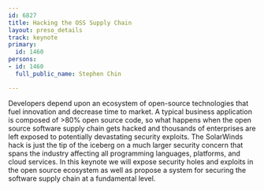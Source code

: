 ```yaml
---
id: 6827
title: Hacking the OSS Supply Chain
layout: preso_details
track: keynote
primary:
  id: 1460
persons:
- id: 1460
  full_public_name: Stephen Chin

---
```

Developers depend upon an ecosystem of open-source technologies that fuel innovation and decrease time to market. A typical business application is composed of >80% open source code, so what happens when the open source software supply chain gets hacked and thousands of enterprises are left exposed to potentially devastating security exploits. The SolarWinds hack is just the tip of the iceberg on a much larger security concern that spans the industry affecting all programming languages, platforms, and cloud services. In this keynote we will expose security holes and exploits in the open source ecosystem as well as propose a system for securing the software supply chain at a fundamental level.